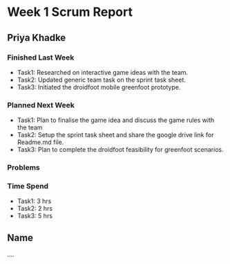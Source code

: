 # Week 1 Scrum Report

## Priya Khadke

### Finished Last Week 
- Task1: Researched on interactive game ideas with the team.
- Task2: Updated generic team task on the sprint task sheet.
- Task3: Initiated the droidfoot mobile greenfoot prototype.

### Planned Next Week 
- Task1: Plan to finalise the game idea and discuss the game rules with the team
- Task2: Setup the sprint task sheet and share the google drive link for Readme.md file.
- Task3: Plan to complete the droidfoot feasibility for greenfoot scenarios.

### Problems

### Time Spend

- Task1: 3 hrs
- Task2: 2 hrs
- Task3: 5 hrs

## Name

....
